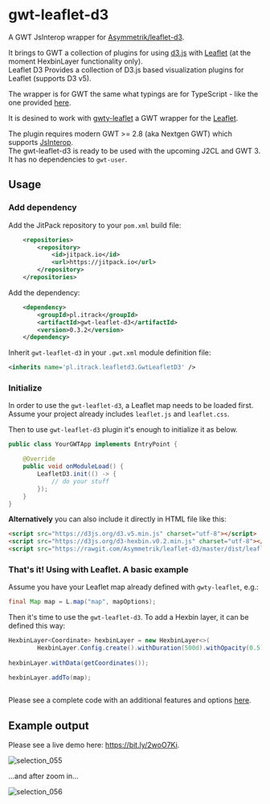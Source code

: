 # gwt-leaflet-d3
A GWT JsInterop wrapper for [Asymmetrik/leaflet-d3](https://github.com/Asymmetrik/leaflet-d3). 

It brings to GWT a collection of plugins for using [d3.js](http://d3js.org/) with [Leaflet](http://leafletjs.com/) (at the moment HexbinLayer functionality only).
<br />Leaflet D3 Provides a collection of D3.js based visualization plugins for Leaflet (supports D3 v5).

The wrapper is for GWT the same what typings are for TypeScript - like the one provided [here](https://github.com/Asymmetrik/leaflet-d3/blob/master/index.d.ts).  

It is desined to work with [gwty-leaflet](https://github.com/gwidgets/gwty-leaflet) a GWT wrapper for the [Leaflet](http://leafletjs.com/).

The plugin requires modern GWT >= 2.8 (aka Nextgen GWT) which supports [JsInterop](http://www.gwtproject.org/doc/latest/DevGuideCodingBasicsJsInterop.html).
<br />
The gwt-leaflet-d3 is ready to be used with the upcoming J2CL and GWT 3. It has no dependencies to `gwt-user`. 

## Usage

### Add dependency

Add the JitPack repository to your `pom.xml` build file: 

```xml
	<repositories>
		<repository>
		    <id>jitpack.io</id>
		    <url>https://jitpack.io</url>
		</repository>
	</repositories>
```

Add the dependency:

```xml
	<dependency>
	    <groupId>pl.itrack</groupId>
	    <artifactId>gwt-leaflet-d3</artifactId>
	    <version>0.3.2</version>
	</dependency>
```

Inherit `gwt-leaflet-d3` in your `.gwt.xml` module definition file:

```xml
<inherits name='pl.itrack.leafletd3.GwtLeafletD3' />
```

### Initialize

In order to use the `gwt-leaflet-d3`, a Leaflet map needs to be loaded first.
Assume your project already includes `leaflet.js` and `leaflet.css`.

Then to use `gwt-leaflet-d3` plugin it's enough to initialize it as below.

```java
public class YourGWTApp implements EntryPoint {

    @Override
    public void onModuleLoad() {
        LeafletD3.init(() -> {
            // do your stuff
        });
    }
}
```

**Alternatively** you can also include it directly in HTML file like this: 

```html
<script src="https://d3js.org/d3.v5.min.js" charset="utf-8"></script>
<script src="https://d3js.org/d3-hexbin.v0.2.min.js" charset="utf-8"></script>
<script src="https://rawgit.com/Asymmetrik/leaflet-d3/master/dist/leaflet-d3.js" charset="utf-8">
```

### That's it! Using with Leaflet. A basic example

Assume you have your Leaflet map already defined with `gwty-leaflet`, e.g.:
```java
final Map map = L.map("map", mapOptions);
```
Then it's time to use the `gwt-leaflet-d3`. To add a Hexbin layer, it can be defined this way:

```java
HexbinLayer<Coordinate> hexbinLayer = new HexbinLayer<>(
        HexbinLayer.Config.create().withDuration(500d).withOpacity(0.5).withRadius(12d).build());
        
hexbinLayer.withData(getCoordinates());

hexbinLayer.addTo(map);
                
```

Please see a complete code with an additional features and options [here](https://github.com/baldram/gwt-leaflet-d3/blob/master/examples/simple-hexbinlayer-demo/src/main/java/pl/itrack/leafletd3demo/client/DemoApp.java).

## Example output

Please see a live demo here: https://bit.ly/2woO7Ki.

![selection_055](https://user-images.githubusercontent.com/16861531/44160203-ff743580-a0b9-11e8-862c-c02d5c67c4f2.png)

...and after zoom in...

![selection_056](https://user-images.githubusercontent.com/16861531/44160202-fdaa7200-a0b9-11e8-8cb7-c22cedef3342.png)
